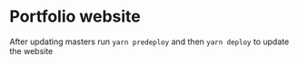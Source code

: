 # Portfolio website
After updating masters run `yarn predeploy` and then `yarn deploy` to update the website
